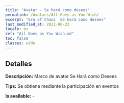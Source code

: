 ```yaml
---
title: "Avatar - Se hará como desees"
permalink: /Avatars/All Goes as You Wish/
excerpt: "Era of Chaos  Se hará como desees"
last_modified_at: 2021-06-22
locale: es
ref: "All Goes as You Wish.md"
toc: false
classes: wide
---
```

## Detalles

 **Descripción:** Marco de avatar Se Hará como Desees 

 **Tips:** Se obtiene mediante la participación en eventos 

 **Is available:**  - 


